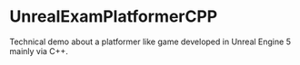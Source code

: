 # UnrealExamPlatformerCPP
Technical demo about a platformer like game developed in Unreal Engine 5 mainly via C++.
